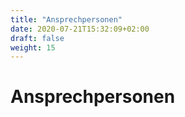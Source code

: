 ```yaml
---
title: "Ansprechpersonen"
date: 2020-07-21T15:32:09+02:00
draft: false
weight: 15
---
```


# Ansprechpersonen
